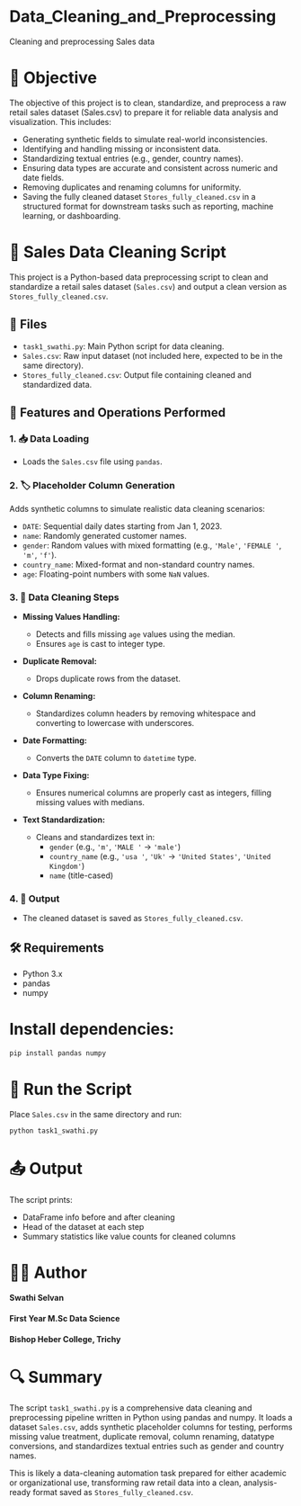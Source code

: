 # Data_Cleaning_and_Preprocessing
Cleaning and preprocessing Sales data

# 🎯 Objective
The objective of this project is to clean, standardize, and preprocess a raw retail sales dataset (Sales.csv) to prepare it for reliable data analysis and visualization. This includes:

- Generating synthetic fields to simulate real-world inconsistencies.
- Identifying and handling missing or inconsistent data.
- Standardizing textual entries (e.g., gender, country names).
- Ensuring data types are accurate and consistent across numeric and date fields.
- Removing duplicates and renaming columns for uniformity.
- Saving the fully cleaned dataset `Stores_fully_cleaned.csv` in a structured format for downstream tasks such as reporting, machine learning, or dashboarding.

# 🧹 Sales Data Cleaning Script

This project is a Python-based data preprocessing script to clean and standardize a retail sales dataset (`Sales.csv`) and output a clean version as `Stores_fully_cleaned.csv`.

## 📁 Files

- `task1_swathi.py`: Main Python script for data cleaning.
- `Sales.csv`: Raw input dataset (not included here, expected to be in the same directory).
- `Stores_fully_cleaned.csv`: Output file containing cleaned and standardized data.

## 🧪 Features and Operations Performed

### 1. 📥 Data Loading
- Loads the `Sales.csv` file using `pandas`.

### 2. 🏷️ Placeholder Column Generation
Adds synthetic columns to simulate realistic data cleaning scenarios:
- `DATE`: Sequential daily dates starting from Jan 1, 2023.
- `name`: Randomly generated customer names.
- `gender`: Random values with mixed formatting (e.g., `'Male'`, `'FEMALE '`, `'m'`, `'f'`).
- `country_name`: Mixed-format and non-standard country names.
- `age`: Floating-point numbers with some `NaN` values.

### 3. 🧼 Data Cleaning Steps

- **Missing Values Handling:**
  - Detects and fills missing `age` values using the median.
  - Ensures `age` is cast to integer type.
  
- **Duplicate Removal:**
  - Drops duplicate rows from the dataset.

- **Column Renaming:**
  - Standardizes column headers by removing whitespace and converting to lowercase with underscores.

- **Date Formatting:**
  - Converts the `DATE` column to `datetime` type.

- **Data Type Fixing:**
  - Ensures numerical columns are properly cast as integers, filling missing values with medians.

- **Text Standardization:**
  - Cleans and standardizes text in:
    - `gender` (e.g., `'m'`, `'MALE '` → `'male'`)
    - `country_name` (e.g., `'usa '`, `'Uk'` → `'United States'`, `'United Kingdom'`)
    - `name` (title-cased)

### 4. 💾 Output
- The cleaned dataset is saved as `Stores_fully_cleaned.csv`.

## 🛠️ Requirements

- Python 3.x
- pandas
- numpy

# Install dependencies:
```bash
pip install pandas numpy
```
# 🚀 Run the Script
  Place `Sales.csv` in the same directory and run:

```bash
python task1_swathi.py
```
# 📤 Output
The script prints:

- DataFrame info before and after cleaning
- Head of the dataset at each step
- Summary statistics like value counts for cleaned columns

# 🧑‍💻 Author
   #### Swathi Selvan
   #### First Year M.Sc Data Science
   #### Bishop Heber College, Trichy

# 🔍 Summary
The script `task1_swathi.py` is a comprehensive data cleaning and preprocessing pipeline written in Python using pandas and numpy. It loads a dataset `Sales.csv`, adds synthetic placeholder columns for testing, performs missing value treatment, duplicate removal, column renaming, datatype conversions, and standardizes textual entries such as gender and country names.

This is likely a data-cleaning automation task prepared for either academic or organizational use, transforming raw retail data into a clean, analysis-ready format saved as `Stores_fully_cleaned.csv`.
      
